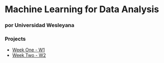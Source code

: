 # Machine Learning for Data Analysis
### por Universidad Wesleyana


### Projects

* [Week One - W1]()
* [Week Two - W2]()